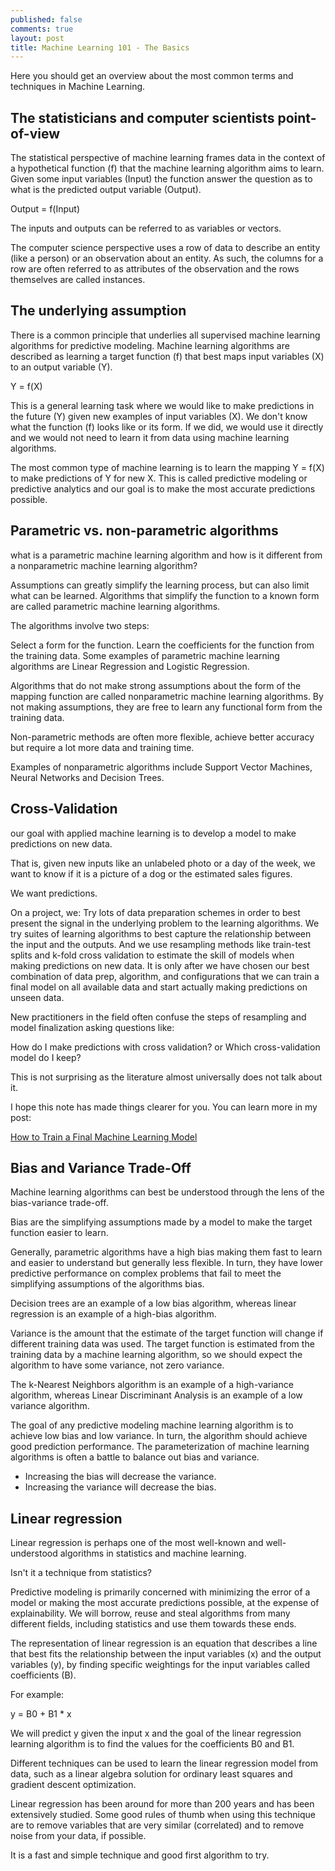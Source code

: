 ```yaml
---
published: false
comments: true
layout: post
title: Machine Learning 101 - The Basics
---
```

Here you should get an overview about the most common terms and techniques in Machine Learning.


## The statisticians and computer scientists point-of-view

The statistical perspective of machine learning frames data in the context of a hypothetical function (f) that the machine learning algorithm aims to learn. Given some input variables (Input)  the function answer the question as to what is the predicted output variable (Output).

Output = f(Input)

The inputs and outputs can be referred to as variables or vectors.

The computer science perspective uses a row of data to describe an entity (like a person) or an observation about an entity. As such, the columns for a row are often referred to as attributes of the observation and the rows themselves are called instances.

## The underlying assumption

There is a common principle that underlies all supervised machine learning algorithms for predictive modeling.
Machine learning algorithms are described as learning a target function (f) that best maps input variables (X) to an output variable (Y).

Y = f(X)

This is a general learning task where we would like to make predictions in the future (Y) given new examples of input variables (X). We don't know what the function (f) looks like or its form. If we did, we would use it directly and we would not need to learn it from data using machine learning algorithms.

The most common type of machine learning is to learn the mapping Y = f(X) to make predictions of Y for new X. This is called predictive modeling or predictive analytics and our goal is to make the most accurate predictions possible.

## Parametric vs. non-parametric algorithms

what is a parametric machine learning algorithm and how is it different from a nonparametric machine learning algorithm?

Assumptions can greatly simplify the learning process, but can also limit what can be learned. Algorithms that simplify the function to a known form are called parametric machine learning algorithms.

The algorithms involve two steps:

Select a form for the function.
Learn the coefficients for the function from the training data.
Some examples of parametric machine learning algorithms are Linear Regression and Logistic Regression.

Algorithms that do not make strong assumptions about the form of the mapping function are called nonparametric machine learning algorithms. By not making assumptions, they are free to learn any functional form from the training data.

Non-parametric methods are often more flexible, achieve better accuracy but require a lot more data and training time.

Examples of nonparametric algorithms include Support Vector Machines, Neural Networks and Decision Trees.

## Cross-Validation

our goal with applied machine learning is to develop a model to make predictions on new data.

That is, given new inputs like an unlabeled photo or a day of the week, we want to know if it is a picture of a dog or the estimated sales figures.

We want predictions.

On a project, we:
Try lots of data preparation schemes in order to best present the signal in the underlying problem to the learning algorithms.
We try suites of learning algorithms to best capture the relationship between the input and the outputs.
And we use resampling methods like train-test splits and k-fold cross validation to estimate the skill of models when making predictions on new data.
It is only after we have chosen our best combination of data prep, algorithm, and configurations that we can train a final model on all available data and start actually making predictions on unseen data.

New practitioners in the field often confuse the steps of resampling and model finalization asking questions like:

How do I make predictions with cross validation?
or
Which cross-validation model do I keep?

This is not surprising as the literature almost universally does not talk about it.

I hope this note has made things clearer for you. You can learn more in my post:

[How to Train a Final Machine Learning Model](http://machinelearningmastery.com/train-final-machine-learning-model/)


## Bias and Variance Trade-Off

Machine learning algorithms can best be understood through the lens of the bias-variance trade-off.

Bias are the simplifying assumptions made by a model to make the target function easier to learn.

Generally, parametric algorithms have a high bias making them fast to learn and easier to understand but generally less flexible. In turn, they have lower predictive performance on complex problems that fail to meet the simplifying assumptions of the algorithms bias.

Decision trees are an example of a low bias algorithm, whereas linear regression is an example of a high-bias algorithm.

Variance is the amount that the estimate of the target function will change if different training data was used. The target function is estimated from the training data by a machine learning algorithm, so we should expect the algorithm to have some variance, not zero variance.

The k-Nearest Neighbors algorithm is an example of a high-variance algorithm, whereas Linear Discriminant Analysis is an example of a low variance algorithm.

The goal of any predictive modeling machine learning algorithm is to achieve low bias and low variance. In turn, the algorithm should achieve good prediction performance. The parameterization of machine learning algorithms is often a battle to balance out bias and variance.

- Increasing the bias will decrease the variance.
- Increasing the variance will decrease the bias.


## Linear regression

Linear regression is perhaps one of the most well-known and well-understood algorithms in statistics and machine learning.

Isn't it a technique from statistics?

Predictive modeling is primarily concerned with minimizing the error of a model or making the most accurate predictions possible, at the expense of explainability. We will borrow, reuse and steal algorithms from many different fields, including statistics and use them towards these ends.

The representation of linear regression is an equation that describes a line that best fits the relationship between the input variables (x) and the output variables (y), by finding specific weightings for the input variables called coefficients (B).

For example:

y = B0 + B1 * x

We will predict y given the input x and the goal of the linear regression learning algorithm is to find the values for the coefficients B0 and B1.

Different techniques can be used to learn the linear regression model from data, such as a linear algebra solution for ordinary least squares and gradient descent optimization.

Linear regression has been around for more than 200 years and has been extensively studied. Some good rules of thumb when using this technique are to remove variables that are very similar (correlated) and to remove noise from your data, if possible.

It is a fast and simple technique and good first algorithm to try.
